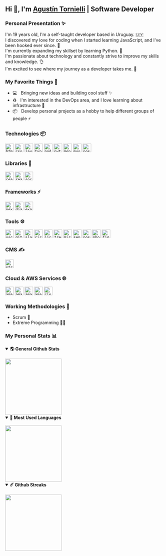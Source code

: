 ## Hi 👋, I'm [Agustín Tornielli](https://github.com/agustints/) | Software Developer

### Personal Presentation ✨

I'm 19 years old, I'm a self-taught developer based in Uruguay. 🇺🇾 </br>
I discovered my love for coding when I started learning JavaScript, and I've been hooked ever since. 🤝 </br>
I'm currently expanding my skillset by learning Python. 🐍 </br>
I'm passionate about technology and constantly strive to improve my skills and knowledge. 👌 </br>
I'm excited to see where my journey as a developer takes me. 🚀

### My Favorite Things 📌

- 💻 &nbsp; Bringing new ideas and building cool stuff ✨
- ♻️ &nbsp; I'm interested in the DevOps area, and I love learning about infrastructure 🤖
- 📦 &nbsp; Develop personal projects as a hobby to help different groups of people ⚡️

### Technologies 📦

<code><img height="27" src="https://cdn.simpleicons.org/html5/lightgray" alt="html5"></code>
<code><img height="27" src="https://cdn.simpleicons.org/css3/lightgray" alt="css3"></code>
<code><img height="27" src="https://cdn.simpleicons.org/javascript/lightgray" alt="javascript"></code>
<code><img height="27" src="https://cdn.simpleicons.org/typescript/lightgray" alt="typescript"></code>
<code><img height="27" src="https://cdn.simpleicons.org/node.js/lightgray" alt="node.js"></code>
<code><img height="27" src="https://cdn.simpleicons.org/python/lightgray" alt="python"></code>
<code><img height="27" src="https://cdn.simpleicons.org/mongodb/lightgray" alt="mongodb"></code>
<code><img height="27" src="https://cdn.simpleicons.org/mysql/lightgray" alt="mysql"></code>
<code><img height="27" src="https://cdn.simpleicons.org/postgresql/lightgray" alt="postgresql"></code>

### Libraries 🌴

<code><img height="27" src="https://cdn.simpleicons.org/react/lightgray" alt="react"></code>
<code><img height="27" src="https://cdn.simpleicons.org/reactquery/lightgray" alt="react-query"></code>
<code><img height="27" src="https://cdn.simpleicons.org/socket.io/lightgray" alt="socket.io"></code>

### Frameworks ⚡️

<code><img height="27" src="https://cdn.simpleicons.org/next.js/lightgray" alt="next.js"></code>
<code><img height="27" src="https://cdn.simpleicons.org/django/lightgray" alt="django"></code>
<code><img height="27" src="https://cdn.simpleicons.org/express/lightgray" alt="express"></code>

### Tools ⚙️

<code><img height="27" src="https://cdn.simpleicons.org/visualstudiocode/lightgray" alt="vscode"></code>
<code><img height="27" src="https://cdn.simpleicons.org/github/lightgray" alt="github"></code>
<code><img height="27" src="https://cdn.simpleicons.org/slack/lightgray" alt="slack"></code>
<code><img height="27" src="https://cdn.simpleicons.org/circleci/lightgray" alt="circleci"></code>
<code><img height="27" src="https://cdn.simpleicons.org/jira/lightgray" alt="jira"></code>
<code><img height="27" src="https://cdn.simpleicons.org/trello/lightgray" alt="trello"></code>
<code><img height="27" src="https://cdn.simpleicons.org/miro/lightgray" alt="miro"></code>
<code><img height="27" src="https://cdn.simpleicons.org/sentry/lightgray" alt="sentry"></code>
<code><img height="27" src="https://cdn.simpleicons.org/postman/lightgray" alt="postman"></code>
<code><img height="27" src="https://cdn.simpleicons.org/adobephotoshop/lightgray" alt="photoshop"></code>
<code><img height="27" src="https://cdn.simpleicons.org/figma/lightgray" alt="figma"></code>

### CMS ✍️

<code><img height="27" src="https://cdn.simpleicons.org/strapi/lightgray" alt="strapi"></code>

### Cloud & AWS Services 🌐

<code><img height="27" src="https://cdn.simpleicons.org/amazonec2/lightgray" alt="amazon ec2"></code>
<code><img height="27" src="https://cdn.simpleicons.org/amazonecs/lightgray" alt="amazon ecs"></code>
<code><img height="27" src="https://cdn.simpleicons.org/amazonrds/lightgray" alt="amazon rds"></code>
<code><img height="27" src="https://cdn.simpleicons.org/amazoncloudwatch/lightgray" alt="amazon cloudwatch"></code>
<code><img height="27" src="https://cdn.simpleicons.org/cloudflare/lightgray" alt="cloudflare"></code>

### Working Methodologies 🦺

- Scrum 🤝
- Extreme Programming 🏃‍♂️

### My Personal Stats 📊

<details open>
  <summary><b>🌎 General Github Stats</b></summary>

  <br />
  <img height="180em" src="https://github-readme-stats.vercel.app/api?username=agustints&show_icons=true&hide_border=true&&count_private=true&include_all_commits=true" />
</details>

<details open>
  <summary><b>🚀 Most Used Languages</b></summary>

  <br />
  <img height="180em" src="https://github-readme-stats.vercel.app/api/top-langs/?username=agustints&exclude_repo=KNN-Image-Classification&show_icons=true&hide_border=true&layout=compact&langs_count=8"/>
</details>

<details open>
  <summary><b>☄️ Github Streaks</b></summary>

  <br />
  <img height="180em" src="https://github-readme-streak-stats.herokuapp.com/?user=agustints&hide_border=true" />
</details>
